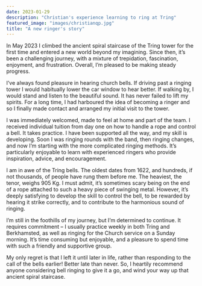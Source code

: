 ```yaml
---
date: 2023-01-29
description: "Christian's experience learning to ring at Tring"
featured_image: "images/christianqp.jpg"
title: "A new ringer's story"
---
```

In May 2023 I climbed the ancient spiral staircase of the Tring tower for the first time and entered a new world beyond my imagining. Since then, it’s been a challenging journey, with a mixture of trepidation, fascination, enjoyment, and frustration. Overall, I’m pleased to be making steady progress.

I’ve always found pleasure in hearing church bells. If driving past a ringing tower I would habitually lower the car window to hear better. If walking by, I would stand and listen to the beautiful sound. It has never failed to lift my spirits. For a long time, I had harboured the idea of becoming a ringer and so I finally made contact and arranged my initial visit to the tower.

I was immediately welcomed, made to feel at home and part of the team. I received individual tuition from day one on how to handle a rope and control a bell. It takes practice. I have been supported all the way, and my skill is developing. Soon I was ringing rounds with the band, then ringing changes, and now I’m starting with the more complicated ringing methods. It’s particularly enjoyable to learn with experienced ringers who provide inspiration, advice, and encouragement.

I am in awe of the Tring bells. The oldest dates from 1622, and hundreds, if not thousands, of people have rung them before me. The heaviest, the tenor, weighs 905 Kg. I must admit, it’s sometimes scary being on the end of a rope attached to such a heavy piece of swinging metal. However, it’s deeply satisfying to develop the skill to control the bell, to be rewarded by hearing it strike correctly, and to contribute to the harmonious sound of ringing.

I’m still in the foothills of my journey, but I’m determined to continue. It requires commitment – I usually practice weekly in both Tring and Berkhamsted, as well as ringing for the Church service on a Sunday morning. It’s time consuming but enjoyable, and a pleasure to spend time with such a friendly and supportive group.

My only regret is that I left it until later in life, rather than responding to the call of the bells earlier! Better late than never. So, I heartily recommend anyone considering bell ringing to give it a go, and wind your way up that ancient spiral staircase.
